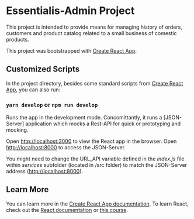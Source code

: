 # Essentialis-Admin Project

This project is intended to provide means for managing  history of orders, customers and product catalog related to a small business of comestic products.

This project was bootstrapped with [Create React App](https://github.com/facebook/create-react-app).

## Customized Scripts

In the project directory, besides some standard scripts from [Create React App](https://github.com/facebook/create-react-app), you can also run:

### `yarn develop` or `npm run develop`

Runs the app in the development mode. Concomittantly, it runs a [JSON-Server] application which mocks a Rest-API for quick or prototyping and mocking.<br />

Open [http://localhost:3000](http://localhost:3000) to view the React app in the browser.
Open [http://localhost:8000](http://localhost:8000) to access the JSON-Server.

You might need to change the URL_API variable defined in the _index.js_ file within _services_ subfolder (located in /src folder) to match the JSON-Server address ([http://localhost:8000](http://localhost:8000)).

## Learn More

You can learn more in the [Create React App documentation](https://facebook.github.io/create-react-app/docs/getting-started).
To learn React, check out the [React documentation](https://reactjs.org/) or [this course](https://www.udemy.com/course/react-avancado/).